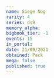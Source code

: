 ```yaml
---
name: Siege Nog
rarity: 4
series: ds9
memory_alpha:
bigbook_tier: -1
events: 15
in_portal:
date: 21/09/2021
obtained: Pack
mega: false
published: true
---
```



